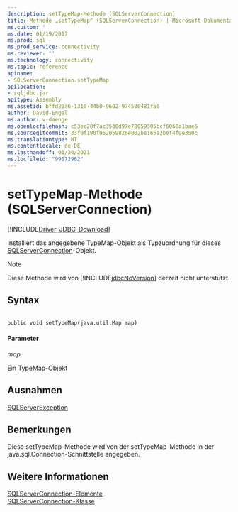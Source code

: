 ```yaml
---
description: setTypeMap-Methode (SQLServerConnection)
title: Methode „setTypeMap“ (SQLServerConnection) | Microsoft-Dokumentation
ms.custom: ''
ms.date: 01/19/2017
ms.prod: sql
ms.prod_service: connectivity
ms.reviewer: ''
ms.technology: connectivity
ms.topic: reference
apiname:
- SQLServerConnection.setTypeMap
apilocation:
- sqljdbc.jar
apitype: Assembly
ms.assetid: bffd20a6-1310-44b0-9602-974500481fa6
author: David-Engel
ms.author: v-daenge
ms.openlocfilehash: c53ec28f7ac3530d97e78059305bcf6060a1bae6
ms.sourcegitcommit: 33f0f190f962059826e002be165a2bef4f9e350c
ms.translationtype: HT
ms.contentlocale: de-DE
ms.lasthandoff: 01/30/2021
ms.locfileid: "99172962"
---
```

# <a name="settypemap-method-sqlserverconnection"></a>setTypeMap-Methode (SQLServerConnection)
[!INCLUDE[Driver_JDBC_Download](../../../includes/driver_jdbc_download.md)]

  Installiert das angegebene TypeMap-Objekt als Typzuordnung für dieses [SQLServerConnection](../../../connect/jdbc/reference/sqlserverconnection-class.md)-Objekt.  
  
> [!NOTE]  
>  Diese Methode wird von [!INCLUDE[jdbcNoVersion](../../../includes/jdbcnoversion_md.md)] derzeit nicht unterstützt.  
  
## <a name="syntax"></a>Syntax  
  
```  
  
public void setTypeMap(java.util.Map map)  
```  
  
#### <a name="parameters"></a>Parameter  
 *map*  
  
 Ein TypeMap-Objekt  
  
## <a name="exceptions"></a>Ausnahmen  
 [SQLServerException](../../../connect/jdbc/reference/sqlserverexception-class.md)  
  
## <a name="remarks"></a>Bemerkungen  
 Diese setTypeMap-Methode wird von der setTypeMap-Methode in der java.sql.Connection-Schnittstelle angegeben.  
  
## <a name="see-also"></a>Weitere Informationen  
 [SQLServerConnection-Elemente](../../../connect/jdbc/reference/sqlserverconnection-members.md)   
 [SQLServerConnection-Klasse](../../../connect/jdbc/reference/sqlserverconnection-class.md)  
  
  
